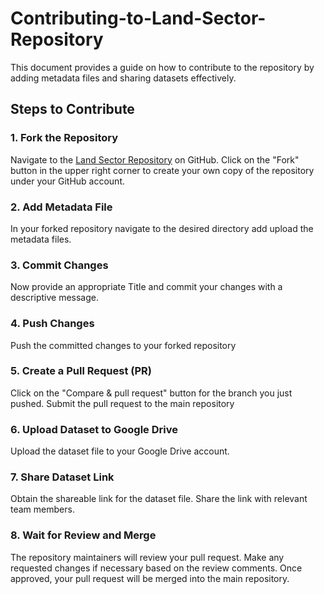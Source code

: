 # Contributing-to-Land-Sector-Repository
This document provides a guide on how to contribute to the repository by adding metadata files and sharing datasets effectively.
## Steps to Contribute
### 1. Fork the Repository
Navigate to the [Land Sector Repository](<repository_url>) on GitHub.
Click on the "Fork" button in the upper right corner to create your own copy of the repository under your GitHub account.
### 2. Add Metadata File
In  your forked repository  navigate to the desired directory add upload the metadata files.
### 3. Commit Changes
Now provide an appropriate Title and  commit your changes with a descriptive message.
### 4. Push Changes
Push the committed changes to your forked repository
### 5. Create a Pull Request (PR)
Click on the "Compare & pull request" button for the branch you just pushed.
Submit the pull request to the main repository
### 6. Upload Dataset to Google Drive
Upload the dataset file  to your Google Drive account.

### 7. Share Dataset Link
Obtain the shareable link for the dataset file.
Share the link with relevant team members.
### 8. Wait for Review and Merge
The repository maintainers will review your pull request.
Make any requested changes if necessary based on the review comments.
Once approved, your pull request will be merged into the main repository.

